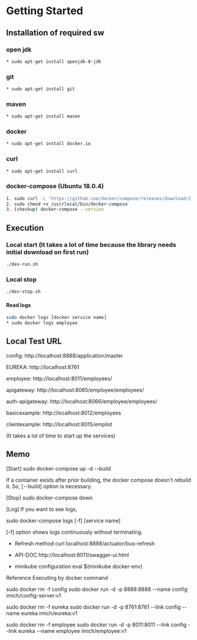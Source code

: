 # Getting Started

## Installation of required sw

### open jdk
```sh
* sudo apt-get install openjdk-8-jdk
```
### git
```sh
* sudo apt-get install git
```
### maven
```sh
* sudo apt-get install maven
```
### docker
```sh
* sudo apt-get install docker.io
```
### curl
```sh
* sudo apt-get install curl
```
### docker-compose (Ubuntu 18.0.4)
```sh
1. sudo curl -L "https://github.com/docker/compose/releases/download/1.23.1/docker-compose-$(uname -s)-$(uname -m)" -o /usr/local/bin/docker-compose
2. sudo chmod +x /usr/local/bin/docker-compose
3. (checkup) docker-compose --version
```
## Execution

### Local start (It takes a lot of time because the library needs initial download on first run)
```sh
./dev-run.sh
```

### Local stop
```sh
./dev-stop.sh
```

#### Read logs
```sh
sudo docker logs [docker service name]
* sudo docker logs employee
```

## Local Test URL

config: http://localhost:8888/application/master

EUREKA: http://localhost:8761

employee: http://localhost:8011/employees/

apigateway: http://localhost:8065/employee/employees/

auth-apigateway: http://localhost:8066/employee/employees/

basicexample: http://localhost:8012/employees

clientexample: http://localhost:8015/emplist

(It takes a lot of time to start up the services)

## Memo

[Start] 
sudo docker-compose up -d --build

If a container exists after prior building, the docker compose doesn't rebuild it. So, [--build] option is necessary.

[Stop] 
sudo docker-compose down

[Log]
If you want to see logs,
 
sudo docker-compose logs [-f] [service name]

[-f] option shows logs continuously without terminating.



* Refresh method
curl localhost:8888/actuator/bus-refresh

* API-DOC
http://localhost:8011/swagger-ui.html

* minikube configuration
eval $(minikube docker-env)


Reference
Executing by docker command

sudo docker rm -f config
sudo docker run -d -p 8888:8888 --name config imich/config-server:v1

sudo docker rm -f eureka
sudo docker run -d -p 8761:8761 --link config --name eureka imich/eureka:v1

sudo docker rm -f employee
sudo docker run -d -p 8011:8011 --link config --link eureka --name employee imich/employee:v1
